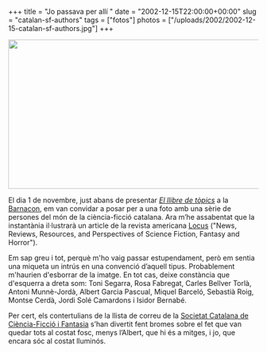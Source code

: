 +++
title = "Jo passava per allí "
date = "2002-12-15T22:00:00+00:00"
slug = "catalan-sf-authors"
tags = ["fotos"]
photos = ["/uploads/2002/2002-12-15-catalan-sf-authors.jpg"]
+++

<img width="600" height="300" src="/uploads/2002/2002-12-15-catalan-sf-authors_1.jpg">

El dia 1 de novembre, just abans de presentar [*El llibre de tòpics*](https://carlesbellver.net/llibres/elllibredetopics) a la [Barnacon](http://www.barnacon.com/), em van convidar a posar per a una foto amb una sèrie de persones del món de la ciència-ficció catalana. Ara m’he assabentat que la instantània il·lustrarà un article de la revista americana [Locus](http://www.locusmag.com/) ("News, Reviews, Resources, and Perspectives of Science Fiction, Fantasy and Horror").

Em sap greu i tot, perquè m'ho vaig passar estupendament, però em sentia una miqueta un intrús en una convenció d’aquell tipus. Probablement m'haurien d'esborrar de la imatge. En tot cas, deixe constància que d'esquerra a dreta som: Toni Segarra, Rosa Fabregat, Carles Bellver Torlà, Antoni Munnè-Jordà, Albert Garcia Pascual, Miquel Barceló, Sebastià Roig, Montse Cerdà, Jordi Solé Camardons i Isidor Bernabé.

Per cert, els contertulians de la llista de correu de la [Societat Catalana de Ciència-Ficció i Fantasia](https://www.sccff.cat) s’han divertit fent bromes sobre el fet que van quedar tots al costat fosc, menys l’Albert, que hi és a mitges, i jo, que encara sóc al costat lluminós.


